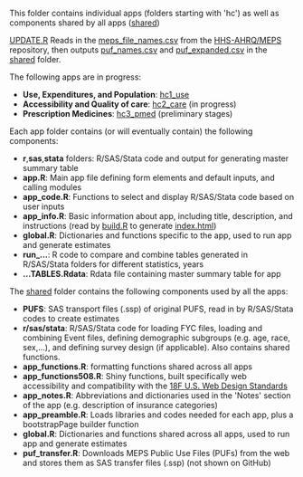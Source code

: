 This folder contains individual apps (folders starting with 'hc') as well as components shared by all apps ([shared](shared))

[UPDATE.R](UPDATE.R) Reads in the [meps_file_names.csv](https://github.com/HHS-AHRQ/MEPS/blob/master/Quick_Reference_Guides/meps_file_names.csv) from the [HHS-AHRQ/MEPS](https://github.com/HHS-AHRQ/MEPS) repository, then outputs [puf_names.csv](shared/puf_names.csv) and [puf_expanded.csv](shared/puf_expanded.csv) in the [shared](shared) folder.

The following apps are in progress:
* **Use, Expenditures, and Population**: [hc1_use](hc1_use)
* **Accessibility and Quality of care**: [hc2_care](hc2_care) (in progress)
* **Prescription Medicines**: [hc3_pmed](hc3_pmed) (preliminary stages)

Each app folder contains (or will eventually contain) the following components:
* **r**,**sas**,**stata** folders: R/SAS/Stata code and output for generating master summary table
* **app.R**: Main app file defining form elements and default inputs, and calling modules
* **app_code.R**: Functions to select and display R/SAS/Stata code based on user inputs
* **app_info.R**: Basic information about app, including title, description, and instructions (read by [build.R](../build.R) to generate [index.html](../index.html))
* **global.R**: Dictionaries and functions specific to the app, used to run app and generate estimates
* **run_...**: R code to compare and combine tables generated in R/SAS/Stata folders for different statistics, years
* **...TABLES.Rdata**: Rdata file containing master summary table for app

The [shared](shared) folder contains the following components used by all the apps:
* **PUFS**: SAS transport files (.ssp) of original PUFS, read in by R/SAS/Stata codes to create estimates
* **r/sas/stata**: R/SAS/Stata code for loading FYC files, loading and combining Event files, defining demographic subgroups (e.g. age, race, sex,...), and defining survey design (if applicable). Also contains shared functions.
* **app_functions.R**: formatting functions shared across all apps
* **app_functions508.R**: Shiny functions, built specifically web accessibility and compatibility with the [18F U.S. Web Design Standards](https://standards.usa.gov/)
* **app_notes.R**: Abbreviations and dictionaries used in the 'Notes' section of the app (e.g. description of insurance categories)
* **app_preamble.R**: Loads libraries and codes needed for each app, plus a bootstrapPage builder function
* **global.R**: Dictionaries and functions shared across all apps, used to run app and generate estimates
* **puf_transfer.R**: Downloads MEPS Public Use Files (PUFs) from the web and stores them as SAS transfer files (.ssp) (not shown on GitHub)
